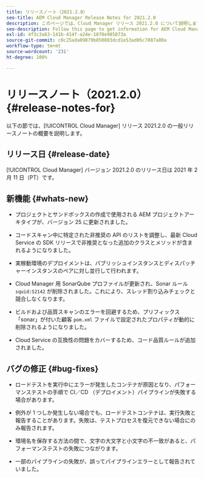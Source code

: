 ```yaml
---
title: リリースノート（2021.2.0）
seo-title: AEM Cloud Manager Release Notes for 2021.2.0
description: このページでは、Cloud Manager リリース 2021.2.0 について説明します。
seo-description: Follow this page to get information for AEM Cloud Manager Release 2021.2.0
exl-id: 4f3c3a63-141b-414f-a24e-1870e985873a
source-git-commit: c0c25ada09879b850883dcd1e53ad05c7087a80a
workflow-type: tm+mt
source-wordcount: '231'
ht-degree: 100%

---
```


# リリースノート（2021.2.0） {#release-notes-for}

以下の節では、[!UICONTROL Cloud Manager] リリース 2021.2.0 の一般リリースノートの概要を説明します。

## リリース日 {#release-date}

[!UICONTROL Cloud Manager] バージョン 2021.2.0 のリリース日は 2021 年 2 月 11 日（PT）です。

## 新機能 {#whats-new}

* プロジェクトとサンドボックスの作成で使用される AEM プロジェクトアーキタイプが、バージョン 25 に更新されました。

* コードスキャン中に特定された非推奨の API のリストを調整し、最新 Cloud Service の SDK リリースで非推奨となった追加のクラスとメソッドが含まれるようになりました。

* 実稼動環境のデプロイメントは、パブリッシュインスタンスとディスパッチャーインスタンスのペアに対し並行して行われます。

* Cloud Manager 用 SonarQube プロファイルが更新され、Sonar ルール `squid:S2142` が削除されました。これにより、スレッド割り込みチェックと競合しなくなります。

* ビルドおよび品質スキャンのエラーを回避するため、プリフィックス「sonar」が付いた顧客 `pom.xml` ファイルで設定されたプロパティが動的に削除されるようになりました。

* Cloud Service の互換性の問題をカバーするため、コード品質ルールが追加されました。

## バグの修正 {#bug-fixes}

* ロードテストを実行中にエラーが発生したコンテナが原因となり、パフォーマンステストの手順で CI／CD （デプロイメント）パイプラインが失敗する場合があります。

* 例外が 1 つしか発生しない場合でも、ロードテストコンテナは、実行失敗と報告することがあります。失敗は、テストプロセスを復元できない場合にのみ報告されます。

* 環境名を保存する方法の間で、文字の大文字と小文字の不一致があると、パフォーマンステストの失敗につながります。

* 一部のパイプラインの失敗が、誤ってパイプラインエラーとして報告されていました。
